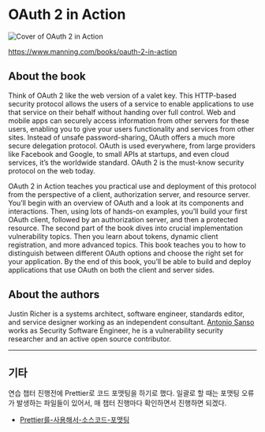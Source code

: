# OAuth 2 in Action

![Cover of OAuth 2 in Action](https://images.manning.com/255/340/resize/book/e/14336f9-6493-46dc-938c-11a34c9d20ac/Richer-OAuth2-HI.png)

https://www.manning.com/books/oauth-2-in-action

## About the book

Think of OAuth 2 like the web version of a valet key. This HTTP-based security protocol allows the users of a service to enable applications to use that service on their behalf without handing over full control. Web and mobile apps can securely access information from other servers for these users, enabling you to give your users functionality and services from other sites. Instead of unsafe password-sharing, OAuth offers a much more secure delegation protocol. OAuth is used everywhere, from large providers like Facebook and Google, to small APIs at startups, and even cloud services, it’s the worldwide standard. OAuth 2 is the must-know security protocol on the web today.

OAuth 2 in Action teaches you practical use and deployment of this protocol from the perspective of a client, authorization server, and resource server. You’ll begin with an overview of OAuth and a look at its components and interactions. Then, using lots of hands-on examples, you’ll build your first OAuth client, followed by an authorization server, and then a protected resource. The second part of the book dives into crucial implementation vulnerability topics. Then you learn about tokens, dynamic client registration, and more advanced topics. This book teaches you to how to distinguish between different OAuth options and choose the right set for your application. By the end of this book, you’ll be able to build and deploy applications that use OAuth on both the client and server sides.

## About the authors

Justin Richer is a systems architect, software engineer, standards editor, and service designer working as an independent consultant. [Antonio Sanso](http://blog.intothesymmetry.com/) works as Security Software Engineer, he is a vulnerability security researcher and an active open source contributor.



---

## 기타

연습 챕터 진행전에 Prettier로 코드 포맷팅을 하기로 했다.
일괄로 할 때는 포맷팅 오류가 발생하는 파일들이 있어서, 매 챕터 진행마다 확인하면서 진행하면 되겠다.

* [Prettier를-사용해서-소스코드-포맷팅](https://github.com/fp024/etc/blob/main/source-formatting/Prettier/Prettier%EB%A5%BC-%EC%82%AC%EC%9A%A9%ED%95%B4%EC%84%9C-%EC%86%8C%EC%8A%A4%EC%BD%94%EB%93%9C-%ED%8F%AC%EB%A7%B7%ED%8C%85.md)
